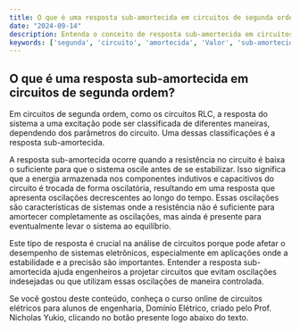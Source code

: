 ```yaml
---
title: O que é uma resposta sub-amortecida em circuitos de segunda ordem?
date: "2024-09-14"
description: Entenda o conceito de resposta sub-amortecida em circuitos de segunda ordem e sua importância na análise de circuitos RLC.
keywords: ['segunda', 'circuito', 'amortecida', 'Valor', 'sub-amortecida', 'EDO', 'RLC']
---
```


## O que é uma resposta sub-amortecida em circuitos de segunda ordem?

Em circuitos de segunda ordem, como os circuitos RLC, a resposta do sistema a uma excitação pode ser classificada de diferentes maneiras, dependendo dos parâmetros do circuito. Uma dessas classificações é a resposta sub-amortecida. 

A resposta sub-amortecida ocorre quando a resistência no circuito é baixa o suficiente para que o sistema oscile antes de se estabilizar. Isso significa que a energia armazenada nos componentes indutivos e capacitivos do circuito é trocada de forma oscilatória, resultando em uma resposta que apresenta oscilações decrescentes ao longo do tempo. Essas oscilações são características de sistemas onde a resistência não é suficiente para amortecer completamente as oscilações, mas ainda é presente para eventualmente levar o sistema ao equilíbrio.

Este tipo de resposta é crucial na análise de circuitos porque pode afetar o desempenho de sistemas eletrônicos, especialmente em aplicações onde a estabilidade e a precisão são importantes. Entender a resposta sub-amortecida ajuda engenheiros a projetar circuitos que evitam oscilações indesejadas ou que utilizam essas oscilações de maneira controlada.

Se você gostou deste conteúdo, conheça o curso online de circuitos elétricos para alunos de engenharia, Domínio Elétrico, criado pelo Prof. Nicholas Yukio, clicando no botão presente logo abaixo do texto.